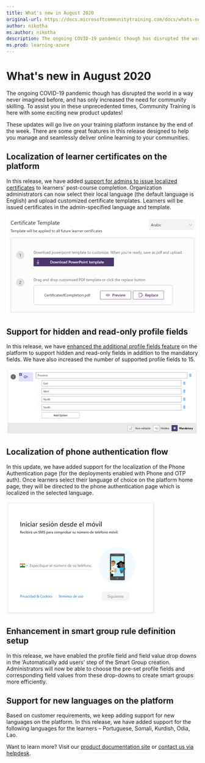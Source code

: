 ```yaml
---
title: What's new in August 2020
original-url: https://docs.microsoftcommunitytraining.com/docs/whats-new-in-august-2020
author: nikotha
ms.author: nikotha
description: The ongoing COVID-19 pandemic though has disrupted the world in a way never imagined before, has only increased the need for community skilling.
ms.prod: learning-azure
---
```


# What's new in August 2020
The ongoing COVID-19 pandemic though has disrupted the world in a way never imagined before, and has only increased the need for community skilling. To assist you in these unprecedented times, Community Training is here with some exciting new product updates! 

These updates will go live on your training platform instance by the end of the week. There are some great features in this release designed to help you manage and seamlessly deliver online learning to your communities.

## Localization of learner certificates on the platform 
In this release, we have added [support for admins to issue localized certificates](../../settings/customize-the-certificate-template.md) to learners' post-course completion. Organization administrators can now select their local language (the default language is English) and upload customized certificate templates. Learners will be issued certificates in the admin-specified language and template.

![Localization of learner certificates on the platform](../../media/image%28336%29.png)

## Support for hidden and read-only profile fields
In this release, we have [enhanced the additional profile fields feature](../../settings/add-additional-profile-fields-for-user-information.md) on the platform to support hidden and read-only fields in addition to the mandatory fields. We have also increased the number of supported profile fields to 15.

![Support for hidden and read-only profile fields](../../media/image%28337%29.png)

## Localization of phone authentication flow 
In this update, we have added support for the localization of the Phone Authentication page (for the deployments enabled with Phone and OTP auth). Once learners select their language of choice on the platform home page, they will be directed to the phone authentication page which is localized in the selected language.

![Localization of phone authentication flow](../../media/image%28352%29.png)

## Enhancement in smart group rule definition setup
In this release, we have enabled the profile field and field value drop downs in the ‘Automatically add users’ step of the Smart Group creation. Administrators will now be able to choose the pre-set profile fields and corresponding field values from these drop-downs to create smart groups more efficiently. 

## Support for new languages on the platform  
Based on customer requirements, we keep adding support for new languages on the platform. In this release, we have added support for the following languages for the learners – Portuguese, Somali, Kurdish, Odia, Lao.

Want to learn more? Visit our [product documentation site](../../whats-new-in-microsoft-community-training/2020/whats-new-in-august-2020.md) or [contact us via helpdesk](https://go.microsoft.com/fwlink/?linkid=2104630).